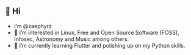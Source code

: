👋 Hi
---

- I’m @zaephyrz
- 👀 I’m interested in Linux, Free and Open Source Software (FOSS), Infosec, Astronomy and Music among others.
- 🌱 I’m currently learning Flutter and polishing up on my Python skills.

<!---
zaephyr-sh/zaephyr-sh is a ✨ special ✨ repository because its `README.md` (this file) appears on your GitHub profile.
You can click the Preview link to take a look at your changes.
--->
